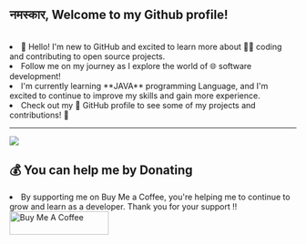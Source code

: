 
<h2>नमस्कार, Welcome to my Github profile!</h2><br>

<li>👋 Hello! I'm new to GitHub and excited to learn more about 👩‍💻 coding and contributing to open source projects.
  
<li> Follow me on my journey as I explore the world of 🌐 software development!
  
<li> I'm currently learning **JAVA** programming Language, and I'm excited to continue to improve my skills and gain more experience.<br>
  
<li> Check out my 👀 GitHub profile to see some of my projects and contributions! 🚀
  


---
[![](https://visitcount.itsvg.in/api?id=AmanMotghare&icon=0&color=0)](https://visitcount.itsvg.in)

## 💰 You can help me by Donating
<li> By supporting me on Buy Me a Coffee, you're helping me to continue to grow and learn as a developer. Thank you for your support !! <br>
<a href="https://www.buymeacoffee.com/roniemartinez" target="_blank"><img src="https://cdn.buymeacoffee.com/buttons/default-orange.png" alt="Buy Me A Coffee" height="41" width="174"></a>


  

